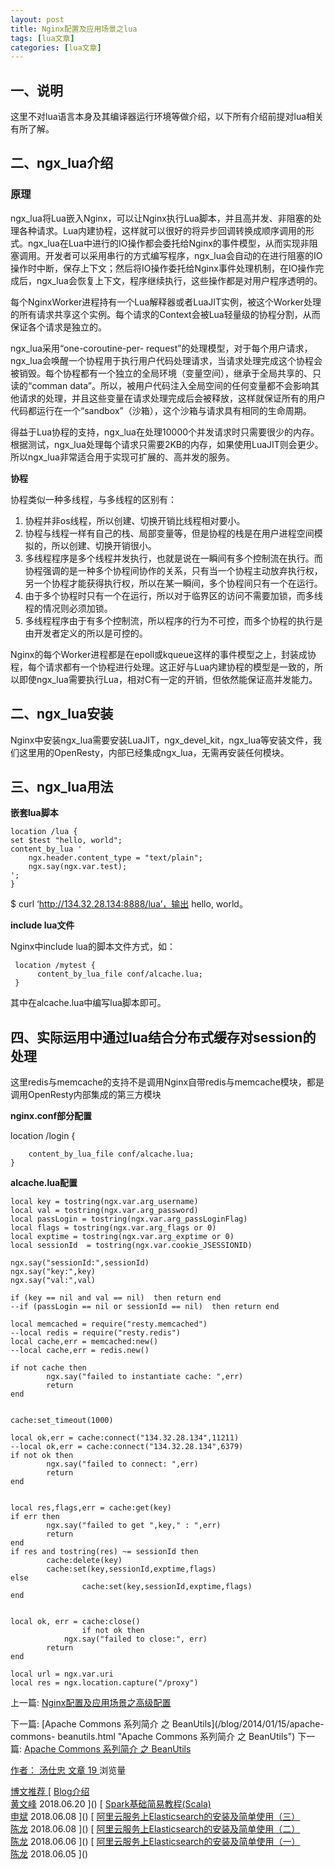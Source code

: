 ```yaml
---
layout: post
title: Nginx配置及应用场景之lua 
tags: [lua文章]
categories: [lua文章]
---
```

## 一、说明

这里不对lua语言本身及其编译器运行环境等做介绍，以下所有介绍前提对lua相关有所了解。

## 二、ngx_lua介绍

### 原理

ngx_lua将Lua嵌入Nginx，可以让Nginx执行Lua脚本，并且高并发、非阻塞的处理各种请求。Lua内建协程，这样就可以很好的将异步回调转换成顺序调用的形式。ngx_lua在Lua中进行的IO操作都会委托给Nginx的事件模型，从而实现非阻塞调用。开发者可以采用串行的方式编写程序，ngx_lua会自动的在进行阻塞的IO操作时中断，保存上下文；然后将IO操作委托给Nginx事件处理机制，在IO操作完成后，ngx_lua会恢复上下文，程序继续执行，这些操作都是对用户程序透明的。

每个NginxWorker进程持有一个Lua解释器或者LuaJIT实例，被这个Worker处理的所有请求共享这个实例。每个请求的Context会被Lua轻量级的协程分割，从而保证各个请求是独立的。

ngx_lua采用“one-coroutine-per-
request”的处理模型，对于每个用户请求，ngx_lua会唤醒一个协程用于执行用户代码处理请求，当请求处理完成这个协程会被销毁。每个协程都有一个独立的全局环境（变量空间），继承于全局共享的、只读的“comman
data”。所以，被用户代码注入全局空间的任何变量都不会影响其他请求的处理，并且这些变量在请求处理完成后会被释放，这样就保证所有的用户代码都运行在一个“sandbox”（沙箱），这个沙箱与请求具有相同的生命周期。

得益于Lua协程的支持，ngx_lua在处理10000个并发请求时只需要很少的内存。根据测试，ngx_lua处理每个请求只需要2KB的内存，如果使用LuaJIT则会更少。所以ngx_lua非常适合用于实现可扩展的、高并发的服务。

**协程**

协程类似一种多线程，与多线程的区别有：

  1. 协程并非os线程，所以创建、切换开销比线程相对要小。
  2. 协程与线程一样有自己的栈、局部变量等，但是协程的栈是在用户进程空间模拟的，所以创建、切换开销很小。
  3. 多线程程序是多个线程并发执行，也就是说在一瞬间有多个控制流在执行。而协程强调的是一种多个协程间协作的关系，只有当一个协程主动放弃执行权，另一个协程才能获得执行权，所以在某一瞬间，多个协程间只有一个在运行。
  4. 由于多个协程时只有一个在运行，所以对于临界区的访问不需要加锁，而多线程的情况则必须加锁。
  5. 多线程程序由于有多个控制流，所以程序的行为不可控，而多个协程的执行是由开发者定义的所以是可控的。

Nginx的每个Worker进程都是在epoll或kqueue这样的事件模型之上，封装成协程，每个请求都有一个协程进行处理。这正好与Lua内建协程的模型是一致的，所以即使ngx_lua需要执行Lua，相对C有一定的开销，但依然能保证高并发能力。

## 二、ngx_lua安装

Nginx中安装ngx_lua需要安装LuaJIT，ngx_devel_kit，ngx_lua等安装文件，我们这里用的OpenResty，内部已经集成ngx_lua，无需再安装任何模块。

## 三、ngx_lua用法

**嵌套lua脚本**

    
    
    location /lua {
    set $test "hello, world";
    content_by_lua '
        ngx.header.content_type = "text/plain";
        ngx.say(ngx.var.test);
    ';
    }
    

$ curl ‘http://134.32.28.134:8888/lua’，输出 hello, world。

**include lua文件**

Nginx中include lua的脚本文件方式，如：

    
    
     location /mytest {    
    	  content_by_lua_file conf/alcache.lua;       
     }
    

其中在alcache.lua中编写lua脚本即可。

## 四、实际运用中通过lua结合分布式缓存对session的处理

这里redis与memcache的支持不是调用Nginx自带redis与memcache模块，都是调用OpenResty内部集成的第三方模块

**nginx.conf部分配置**

location /login {  

    
    
    	content_by_lua_file conf/alcache.lua;       
    }
    

**alcache.lua配置**

    
    
    local key = tostring(ngx.var.arg_username)
    local val = tostring(ngx.var.arg_password)
    local passLogin = tostring(ngx.var.arg_passLoginFlag)
    local flags = tostring(ngx.var.arg_flags or 0)
    local exptime = tostring(ngx.var.arg_exptime or 0)
    local sessionId  = tostring(ngx.var.cookie_JSESSIONID)
    
    ngx.say("sessionId:",sessionId)
    ngx.say("key:",key)
    ngx.say("val:",val)
    
    if (key == nil and val == nil)  then return end
    --if (passLogin == nil or sessionId == nil)  then return end
    
    local memcached = require("resty.memcached")
    --local redis = require("resty.redis") 
    local cache,err = memcached:new()
    --local cache,err = redis.new()
    
    if not cache then
            ngx.say("failed to instantiate cache: ",err)
            return
    end
    
     
    cache:set_timeout(1000)
    
    local ok,err = cache:connect("134.32.28.134",11211)
    --local ok,err = cache:connect("134.32.28.134",6379)
    if not ok then
            ngx.say("failed to connect: ",err)
            return
    end
    
    
    local res,flags,err = cache:get(key)
    if err then
            ngx.say("failed to get ",key," : ",err)
            return
    end
    if res and tostring(res) ~= sessionId then
            cache:delete(key)
            cache:set(key,sessionId,exptime,flags)
    else
     				cache:set(key,sessionId,exptime,flags)
    end
    
    
    local ok, err = cache:close()  
    				if not ok then  
            	ngx.say("failed to close:", err)  
            return  
    end
    
    local url = ngx.var.uri  
    local res = ngx.location.capture("/proxy")  
    

上一篇: [Nginx配置及应用场景之高级配置](/blog/2013/10/22/nginx-3.html "Nginx配置及应用场景之高级配置")

下一篇: [Apache Commons 系列简介 之 BeanUtils](/blog/2014/01/15/apache-commons-
beanutils.html "Apache Commons 系列简介 之 BeanUtils") 下一篇: [Apache Commons 系列简介 之
BeanUtils](/blog/2014/01/15/apache-commons-beanutils.html "Apache Commons 系列简介
之 BeanUtils")

[ 作者： 汤仕忠 ](/authors/tangshizhong/) [ 文章 19 ](/authors/tangshizhong/) 浏览量

[ 博文推荐 ]() [ [ Blog介绍 ](/blog/2018/06/20/first-bolg.html)  
[黄文峰](/authors/wfhuang/) 2018.06.20 ]() [ [ Spark基础简易教程(Scala)
](/blog/2018/06/08/spark-basic.html)  
[申斌](/authors/shenbin/) 2018.06.08 ]() [ [ 阿里云服务上Elasticsearch的安装及简单使用（三）
](/blog/2018/06/08/%E9%98%BF%E9%87%8C%E4%BA%91%E6%9C%8D%E5%8A%A1%E4%B8%8AElasticsearch%E7%9A%84%E5%AE%89%E8%A3%85%E5%8F%8A%E7%AE%80%E5%8D%95%E4%BD%BF%E7%94%A8-%E4%B8%89.html)  
[陈龙](/authors/chenlong/) 2018.06.08 ]() [ [ 阿里云服务上Elasticsearch的安装及简单使用（二）
](/blog/2018/06/06/%E9%98%BF%E9%87%8C%E4%BA%91%E6%9C%8D%E5%8A%A1%E4%B8%8AElasticsearch%E7%9A%84%E5%AE%89%E8%A3%85%E5%8F%8A%E7%AE%80%E5%8D%95%E4%BD%BF%E7%94%A8-%E4%BA%8C.html)  
[陈龙](/authors/chenlong/) 2018.06.06 ]() [ [ 阿里云服务上Elasticsearch的安装及简单使用（一）
](/blog/2018/06/05/%E9%98%BF%E9%87%8C%E4%BA%91%E6%9C%8D%E5%8A%A1%E4%B8%8AElasticsearch%E7%9A%84%E5%AE%89%E8%A3%85%E5%8F%8A%E7%AE%80%E5%8D%95%E4%BD%BF%E7%94%A8-%E4%B8%80.html)  
[陈龙](/authors/chenlong/) 2018.06.05 ]()